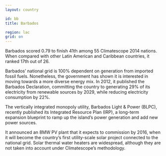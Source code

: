 ```yaml
---
layout: country

id: bb
title: Barbados

region: lac
grid: on
---
```

Barbados scored 0.79 to finish 41th among 55 Climatescope 2014 nations. When compared with other Latin American and Caribbean countries, it ranked 17th out of 26.

Barbados’ national grid is 100% dependent on generation from imported fossil fuels. Nonetheless, the government has shown it is interested in moving towards a more diverse energy mix. In 2012, it published the Barbados Declaration, committing the country to generating 29% of its electricity from renewable sources by 2029, while reducing electricity consumption by 22%.

The vertically integrated monopoly utility, Barbados Light & Power (BLPC), recently published its Integrated Resource Plan (IRP), a long-term expansion blueprint to ramp up the island’s power generation and add new power sources.

It announced an 8MW PV plant that it expects to commission by 2016, when it will become the country’s first utility-scale solar project connected to the national grid. Solar thermal water heaters are widespread, although they are not taken into account under Climatescope’s methodology.